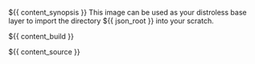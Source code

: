 ${{ content_synopsis }} This image can be used as your distroless base layer to import the directory ${{ json_root }} into your scratch.

${{ content_build }}

${{ content_source }}